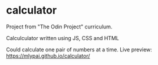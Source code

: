 # calculator
Project from "The Odin Project" curriculum.

Calculculator written using JS, CSS and HTML

Could calculate one pair of numbers at a time.
Live preview: https://mlypai.github.io/calculator/
